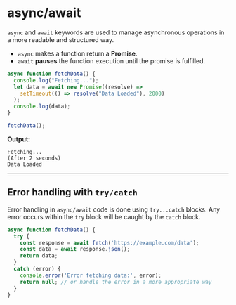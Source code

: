 # async/await

`async` and `await` keywords are used to manage asynchronous operations in a more readable and structured way. 

- `async` makes a function return a **Promise**.  
- `await` **pauses** the function execution until the promise is fulfilled.  

```js
async function fetchData() {
  console.log("Fetching...");
  let data = await new Promise((resolve) =>
    setTimeout(() => resolve("Data Loaded"), 2000)
  );
  console.log(data);
}

fetchData();
```

**Output:**
```
Fetching...
(After 2 seconds)
Data Loaded
```

---

## Error handling with `try/catch`

Error handling in `async/await` code is done using `try...catch` blocks. Any error occurs within the `try` block will be caught by the `catch` block. 

```js
async function fetchData() {
  try {
    const response = await fetch('https://example.com/data');
    const data = await response.json();
    return data;
  }
  catch (error) {
    console.error('Error fetching data:', error);
    return null; // or handle the error in a more appropriate way
  }
}
```